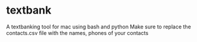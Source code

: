 # textbank
A textbanking tool for mac using bash and python
Make sure to replace the contacts.csv file with the names, phones of your contacts
